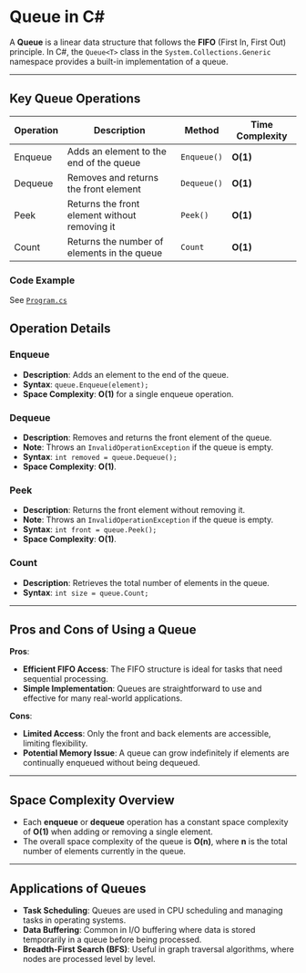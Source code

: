 # Queue in C#

A **Queue** is a linear data structure that follows the **FIFO** (First In, First Out) principle. In C#, the `Queue<T>`
class in the `System.Collections.Generic` namespace provides a built-in implementation of a queue.

---

## Key Queue Operations

| Operation | Description                                   | Method      | Time Complexity |
|-----------|-----------------------------------------------|-------------|-----------------|
| Enqueue   | Adds an element to the end of the queue       | `Enqueue()` | **O(1)**        |
| Dequeue   | Removes and returns the front element         | `Dequeue()` | **O(1)**        |
| Peek      | Returns the front element without removing it | `Peek()`    | **O(1)**        |
| Count     | Returns the number of elements in the queue   | `Count`     | **O(1)**        |

### Code Example

See [`Program.cs`](Program.cs)

## Operation Details

### Enqueue

- **Description**: Adds an element to the end of the queue.
- **Syntax**: `queue.Enqueue(element);`
- **Space Complexity**: **O(1)** for a single enqueue operation.

### Dequeue

- **Description**: Removes and returns the front element of the queue.
- **Note**: Throws an `InvalidOperationException` if the queue is empty.
- **Syntax**: `int removed = queue.Dequeue();`
- **Space Complexity**: **O(1)**.

### Peek

- **Description**: Returns the front element without removing it.
- **Note**: Throws an `InvalidOperationException` if the queue is empty.
- **Syntax**: `int front = queue.Peek();`
- **Space Complexity**: **O(1)**.

### Count

- **Description**: Retrieves the total number of elements in the queue.
- **Syntax**: `int size = queue.Count;`

---

## Pros and Cons of Using a Queue

**Pros**:

- **Efficient FIFO Access**: The FIFO structure is ideal for tasks that need sequential processing.
- **Simple Implementation**: Queues are straightforward to use and effective for many real-world applications.

**Cons**:

- **Limited Access**: Only the front and back elements are accessible, limiting flexibility.
- **Potential Memory Issue**: A queue can grow indefinitely if elements are continually enqueued without being dequeued.

---

## Space Complexity Overview

- Each **enqueue** or **dequeue** operation has a constant space complexity of **O(1)** when adding or removing a single
  element.
- The overall space complexity of the queue is **O(n)**, where **n** is the total number of elements currently in the
  queue.

---

## Applications of Queues

- **Task Scheduling**: Queues are used in CPU scheduling and managing tasks in operating systems.
- **Data Buffering**: Common in I/O buffering where data is stored temporarily in a queue before being processed.
- **Breadth-First Search (BFS)**: Useful in graph traversal algorithms, where nodes are processed level by level.

